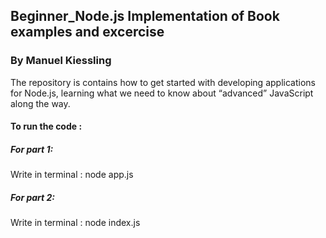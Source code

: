 ## Beginner_Node.js Implementation of Book examples and excercise

### By Manuel Kiessling

The repository is contains how to get started with developing applications for Node.js, learning
what we need to know about “advanced” JavaScript along the way.

#### To run the code :

##### For part 1:
Write in terminal : node app.js

##### For part 2:
Write in terminal : node index.js